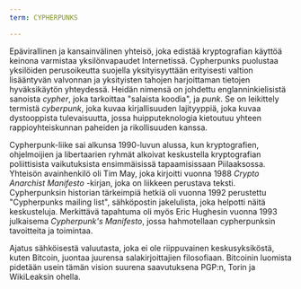 ```yaml
---
term: CYPHERPUNKS

---
```

Epävirallinen ja kansainvälinen yhteisö, joka edistää kryptografian käyttöä keinona varmistaa yksilönvapaudet Internetissä. Cypherpunks puolustaa yksilöiden perusoikeutta suojella yksityisyyttään erityisesti valtion lisääntyvän valvonnan ja yksityisten tahojen harjoittaman tietojen hyväksikäytön yhteydessä. Heidän nimensä on johdettu englanninkielisistä sanoista *cypher*, joka tarkoittaa "salaista koodia", ja *punk*. Se on leikittely termistä *cyberpunk*, joka kuvaa kirjallisuuden lajityyppiä, joka kuvaa dystooppista tulevaisuutta, jossa huipputeknologia kietoutuu yhteen rappioyhteiskunnan paheiden ja rikollisuuden kanssa.

Cypherpunk-liike sai alkunsa 1990-luvun alussa, kun kryptografien, ohjelmoijien ja libertaarien ryhmät alkoivat keskustella kryptografian poliittisista vaikutuksista ensimmäisissä tapaamisissaan Piilaaksossa. Yhteisön avainhenkilö oli Tim May, joka kirjoitti vuonna 1988 *Crypto Anarchist Manifesto* -kirjan, joka on liikkeen perustava teksti. Cypherpunksin historian tärkeimpiä hetkiä oli vuonna 1992 perustettu "Cypherpunks mailing list", sähköpostin jakelulista, joka helpotti näitä keskusteluja. Merkittävä tapahtuma oli myös Eric Hughesin vuonna 1993 julkaisema *Cypherpunk's Manifesto*, jossa hahmotellaan cypherpunksin tavoitteita ja toimintaa.

Ajatus sähköisestä valuutasta, joka ei ole riippuvainen keskusyksiköstä, kuten Bitcoin, juontaa juurensa salakirjoittajien filosofiaan. Bitcoinin luomista pidetään usein tämän vision suurena saavutuksena PGP:n, Torin ja WikiLeaksin ohella.